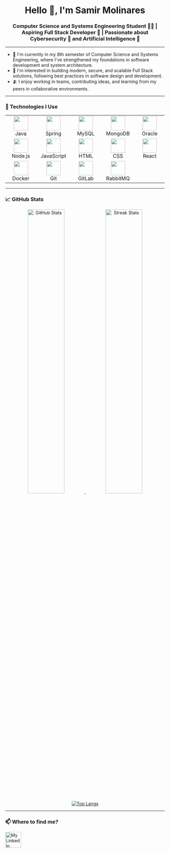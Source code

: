 <h1 align="center">Hello 👋, I'm Samir Molinares</h1>
<h3 align="center">Computer Science and Systems Engineering Student 👨‍💻 | Aspiring Full Stack Developer 🚀 | Passionate about Cybersecurity 🔐 and Artificial Intelligence 🤖</h3>

---

- 🌱 I'm currently in my 8th semester of Computer Science and Systems Engineering, where I've strengthened my foundations in software development and system architecture.
- 🔭 I'm interested in building modern, secure, and scalable Full Stack solutions, following best practices in software design and development.
- 🫂 I enjoy working in teams, contributing ideas, and learning from my peers in collaborative environments.

---

### 🧰 Technologies I Use

<table align="center">
  <tr>
    <td align="center" width="100">
      <img src="https://cdn.jsdelivr.net/gh/devicons/devicon/icons/java/java-original.svg" width="45"/><br>Java
    </td>
    <td align="center" width="100">
      <img src="https://cdn.jsdelivr.net/gh/devicons/devicon/icons/spring/spring-original.svg" width="45"/><br>Spring
    </td>
    <td align="center" width="100">
      <img src="https://cdn.jsdelivr.net/gh/devicons/devicon/icons/mysql/mysql-original.svg" width="45"/><br>MySQL
    </td>
    <td align="center" width="100">
      <img src="https://cdn.jsdelivr.net/gh/devicons/devicon/icons/mongodb/mongodb-original.svg" width="45"/><br>MongoDB
    </td>
    <td align="center" width="100">
      <img src="https://cdn.jsdelivr.net/gh/devicons/devicon/icons/oracle/oracle-original.svg" width="45"/><br>Oracle
    </td>
  </tr>
  <tr>
    <td align="center" width="100">
      <img src="https://cdn.jsdelivr.net/gh/devicons/devicon/icons/nodejs/nodejs-original.svg" width="45"/><br>Node.js
    </td>
    <td align="center" width="100">
      <img src="https://cdn.jsdelivr.net/gh/devicons/devicon/icons/javascript/javascript-original.svg" width="45"/><br>JavaScript
    </td>
    <td align="center" width="100">
      <img src="https://cdn.jsdelivr.net/gh/devicons/devicon/icons/html5/html5-original.svg" width="45"/><br>HTML
    </td>
    <td align="center" width="100">
      <img src="https://cdn.jsdelivr.net/gh/devicons/devicon/icons/css3/css3-original.svg" width="45"/><br>CSS
    </td>
    <td align="center" width="100">
      <img src="https://cdn.jsdelivr.net/gh/devicons/devicon/icons/react/react-original.svg" width="45"/><br>React
    </td>
  </tr>
  <tr>
    <td align="center" width="100">
      <img src="https://cdn.jsdelivr.net/gh/devicons/devicon/icons/docker/docker-original.svg" width="45"/><br>Docker
    </td>
    <td align="center" width="100">
      <img src="https://cdn.jsdelivr.net/gh/devicons/devicon/icons/git/git-original.svg" width="45"/><br>Git
    </td>
    <td align="center" width="100">
      <img src="https://cdn.jsdelivr.net/gh/devicons/devicon/icons/gitlab/gitlab-original.svg" width="45"/><br>GitLab
    </td>
    <td align="center" width="100">
      <img src="https://web-creator.ru/_next/static/media/rabbitmq.6b5ca218.svg" width="45"/><br>RabbitMQ
    </td>
    <td align="center" width="100"></td>
  </tr>
</table>

---

### 📈 GitHub Stats

<p align="center">
  <a href="https://github.com/Ronaldmolinares">
    <!-- Stats Card -->
    <img src="https://github-readme-stats.vercel.app/api?username=Ronaldmolinares&show_icons=true&theme=tokyonight&count_private=true&hide_border=true&bg_color=0F172A&title_color=7DD3FC&text_color=E2E8F0&icon_color=818CF8&border_radius=10" width="48%" alt="GitHub Stats" />
    <!-- Streak Card -->
    <img src="https://github-readme-streak-stats.herokuapp.com/?user=Ronaldmolinares&theme=tokyonight&hide_border=true&background=0F172A&border_radius=10&fire=4F46E5&ring=818CF8&currStreakLabel=E2E8F0"  width="48%" alt="Streak Stats" />
  </a>
  <br>
  <a href="https://github.com/Ronaldmolinares">
    <!-- Top Langs -->
    <img src="https://github-readme-stats.vercel.app/api/top-langs/?username=Ronaldmolinares&layout=compact&theme=tokyonight&hide_border=true&bg_color=0F172A&title_color=7DD3FC&text_color=E2E8F0&border_radius=10" alt="Top Langs" />
  </a>
</p>

---

### 📫 Where to find me?
<p align="left">
  <a href="https://linkedin.com/in/samir-molinares" target="blank"><img align="center" src="https://static.vecteezy.com/system/resources/previews/023/986/926/non_2x/linkedin-logo-linkedin-logo-transparent-linkedin-icon-transparent-free-free-png.png" alt="My LinkedIn" height="50" width="50" /></a>
</p>
